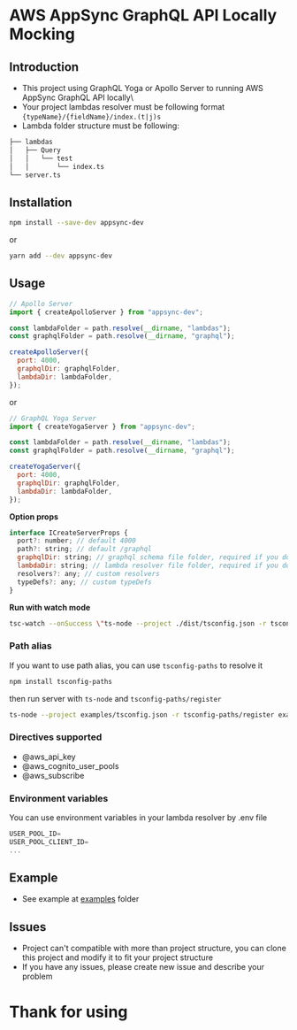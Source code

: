 # AWS AppSync GraphQL API Locally Mocking

## Introduction

- This project using GraphQL Yoga or Apollo Server to running AWS AppSync GraphQL API locally\
- Your project lambdas resolver must be following format `{typeName}/{fieldName}/index.(t|j)s`
- Lambda folder structure must be following:

```bash
├── lambdas
│   ├── Query
│   │   └── test
│   │       └── index.ts
└── server.ts
```

## Installation

```bash
npm install --save-dev appsync-dev
```

or

```bash
yarn add --dev appsync-dev
```

## Usage

```javascript
// Apollo Server
import { createApolloServer } from "appsync-dev";

const lambdaFolder = path.resolve(__dirname, "lambdas");
const graphqlFolder = path.resolve(__dirname, "graphql");

createApolloServer({
  port: 4000,
  graphqlDir: graphqlFolder,
  lambdaDir: lambdaFolder,
});
```

or

```javascript
// GraphQL Yoga Server
import { createYogaServer } from "appsync-dev";

const lambdaFolder = path.resolve(__dirname, "lambdas");
const graphqlFolder = path.resolve(__dirname, "graphql");

createYogaServer({
  port: 4000,
  graphqlDir: graphqlFolder,
  lambdaDir: lambdaFolder,
});
```

**Option props**

```javascript
interface ICreateServerProps {
  port?: number; // default 4000
  path?: string; // default /graphql
  graphqlDir: string; // graphql schema file folder, required if you don't use typeDefs
  lambdaDir: string; // lambda resolver file folder, required if you don't use resolvers
  resolvers?: any; // custom resolvers
  typeDefs?: any; // custom typeDefs
}
```

**Run with watch mode**

```bash
tsc-watch --onSuccess \"ts-node --project ./dist/tsconfig.json -r tsconfig-paths/register ./dist/server.js\"
```

### Path alias

If you want to use path alias, you can use `tsconfig-paths` to resolve it

```bash
npm install tsconfig-paths
```

then run server with `ts-node` and `tsconfig-paths/register`

```bash
ts-node --project examples/tsconfig.json -r tsconfig-paths/register examples/server.ts
```

### Directives supported

- @aws_api_key
- @aws_cognito_user_pools
- @aws_subscribe

### Environment variables

You can use environment variables in your lambda resolver by .env file

```javascript
USER_POOL_ID=
USER_POOL_CLIENT_ID=
...
```

## Example

- See example at [examples](./examples) folder

## Issues

- Project can't compatible with more than project structure, you can clone this project and modify it to fit your project structure
- If you have any issues, please create new issue and describe your problem

# Thank for using
